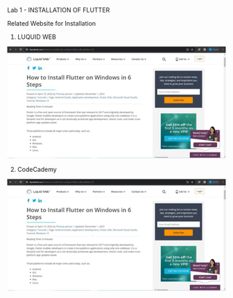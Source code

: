 Lab 1 - INSTALLATION OF FLUTTER

Related Website for Installation
1. LUQUID WEB

<img src= "https://raw.githubusercontent.com/addff/2310-ICT602/main/M3CS2666A/Team%207%20-%20ChipiChapa/Lab%20Work%201/Image/LiquidWeb.png? raw=true" alt="image" width="auto" height="auto">

2. CodeCademy

<img src= "https://raw.githubusercontent.com/addff/2310-ICT602/main/M3CS2666A/Team%207%20-%20ChipiChapa/Lab%20Work%201/Image/LiquidWeb.png? raw=true" alt="image" width="auto" height="auto">
